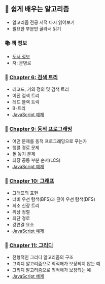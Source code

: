## 🚀 쉽게 배우는 알고리즘
- 알고리즘 전공 서적 다시 읽어보기
- 필요한 부분만 골라서 읽기

### 📚 책 정보
- [도서 정보](http://www.yes24.com/Product/Goods/58154784?OzSrank=1)
- 저: 문병로

### 🤔 [Chapter 6: 검색 트리](https://github.com/saseungmin/reading_books_record_repository/tree/master/summarize_books_in_markdown/%EC%89%BD%EA%B2%8C%20%EB%B0%B0%EC%9A%B0%EB%8A%94%20%EC%95%8C%EA%B3%A0%EB%A6%AC%EC%A6%98/Chapter%206)
- 레코드, 키의 정의 및 검색 트리
- 이진 검색 트리
- 레드 블랙 트릭
- B-트리
- [JavaScript 예제](https://github.com/saseungmin/daily_coding_dojo/issues/10)

### 🤔 [Chapter 9: 동적 프로그래밍](https://github.com/saseungmin/reading_books_record_repository/tree/master/summarize_books_in_markdown/%EC%89%BD%EA%B2%8C%20%EB%B0%B0%EC%9A%B0%EB%8A%94%20%EC%95%8C%EA%B3%A0%EB%A6%AC%EC%A6%98/Chapter%209)
- 어떤 문제를 동적 프로그래밍으로 푸는가
- 행렬 경로 문제
- 돌 놓기 문제
- 최장 공통 부분 순서(LCS)
- [JavaScript 예제](https://github.com/saseungmin/daily_coding_dojo/issues/7)

### 🤔 [Chapter 10: 그래프](https://github.com/saseungmin/reading_books_record_repository/tree/master/summarize_books_in_markdown/%EC%89%BD%EA%B2%8C%20%EB%B0%B0%EC%9A%B0%EB%8A%94%20%EC%95%8C%EA%B3%A0%EB%A6%AC%EC%A6%98/Chapter%2010)
- 그래프의 표현
- 너비 우선 탐색(BFS)과 깊이 우선 탐색(DFS)
- 최소 신장 트리
- 위상 정렬
- 최단 경로
- 강연결 요소
- [JavaScript 예제](https://github.com/saseungmin/daily_coding_dojo/issues/8)

### 🤔 [Chapter 11: 그리디](https://github.com/saseungmin/reading_books_record_repository/tree/master/summarize_books_in_markdown/%EC%89%BD%EA%B2%8C%20%EB%B0%B0%EC%9A%B0%EB%8A%94%20%EC%95%8C%EA%B3%A0%EB%A6%AC%EC%A6%98/Chapter%2011)
- 전형적인 그리디 알고리즘의 구조
- 그리디 알고리즘으로 최적해가 보장되지 않는 예
- 그리디 알고리즘으로 최적해가 보장되는 예
- [JavaScript 예제](https://github.com/saseungmin/daily_coding_dojo/issues/9)
